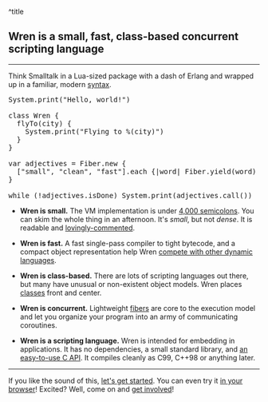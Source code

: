^title

## Wren is a small, fast, class-based concurrent scripting language

---

Think Smalltalk in a Lua-sized package with a dash of Erlang and wrapped up in
a familiar, modern [syntax][].

<pre class="snippet">
System.print("Hello, world!")

class Wren {
  flyTo(city) {
    System.print("Flying to %(city)")
  }
}

var adjectives = Fiber.new {
  ["small", "clean", "fast"].each {|word| Fiber.yield(word) }
}

while (!adjectives.isDone) System.print(adjectives.call())
</pre>

 *  **Wren is small.** The VM implementation is under [4,000 semicolons][src].
    You can skim the whole thing in an afternoon. It's *small*, but not
    *dense*. It is readable and [lovingly-commented][nan].

 *  **Wren is fast.** A fast single-pass compiler to tight bytecode, and a
    compact object representation help Wren [compete with other dynamic
    languages][perf].

 *  **Wren is class-based.** There are lots of scripting languages out there,
    but many have unusual or non-existent object models. Wren places
    [classes][] front and center.

 *  **Wren is concurrent.** Lightweight [fibers][] are core to the execution
    model and let you organize your program into an army of communicating
    coroutines.

 *  **Wren is a scripting language.** Wren is intended for embedding in
    applications. It has no dependencies, a small standard library,
    and [an easy-to-use C API][embedding]. It compiles cleanly as C99, C++98
    or anything later.

---

If you like the sound of this, [let's get started][started]. You can even try
it [in your browser][browser]! Excited? Well, come on and [get
involved][contribute]!

[syntax]: syntax.html
[src]: https://github.com/wren-lang/wren/tree/master/src
[nan]: https://github.com/wren-lang/wren/blob/46c1ba92492e9257aba6418403161072d640cb29/src/wren_value.h#L378-L433
[perf]: performance.html
[classes]: classes.html
[fibers]: concurrency.html
[embedding]: embedding
[started]: getting-started.html
[browser]: try
[contribute]: contributing.html
